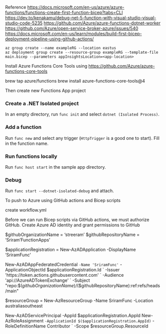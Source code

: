 Reference
https://docs.microsoft.com/en-us/azure/azure-functions/functions-create-first-function-bicep?tabs=CLI
https://dev.to/kenakamu/debug-net-5-function-with-visual-studio-visual-studio-code-5235
https://github.com/Azure/azure-functions-dotnet-worker
https://github.com/Azure/open-service-broker-azure/issues/540
https://docs.microsoft.com/en-us/learn/modules/build-first-bicep-deployment-pipeline-using-github-actions/

```
az group create --name exampleRG --location eastus
az deployment group create --resource-group exampleRG --template-file main.bicep --parameters appInsightsLocation=<app-location>
```

Install Azure Functions Core Tools using https://github.com/Azure/azure-functions-core-tools

brew tap azure/functions
brew install azure-functions-core-tools@4

Then create new Functions App project

### Create a .NET Isolated project
In an empty directory, run `func init` and select `dotnet (Isolated Process)`.

### Add a function
Run `func new` and select any trigger (`HttpTrigger` is a good one to start). Fill in the function name.

### Run functions locally
Run `func host start` in the sample app directory.


### Debug
Run `func start --dotnet-isolated-debug` and attach.


To push to Azure using GitHub actions and Bicep scripts

create workflow.yml

Before we can run Bicep scripts via GitHub actions, we must authorize GitHub. Create Azure AD identity and grant permissions to GitHub

$githubOrganizationName = ‘streeram’
$githubRepositoryName = ‘Sriram’FunctionApps’

$applicationRegistration = New-AzADApplication -DisplayName ‘SriramFunc'

New-AzADAppFederatedCredential `
   -Name 'SriramFunc' `
   -ApplicationObjectId $applicationRegistration.Id `
   -Issuer 'https://token.actions.githubusercontent.com' `
   -Audience 'api://AzureADTokenExchange' `
   -Subject "repo:$($githubOrganizationName)/$($githubRepositoryName):ref:refs/heads/main"




$resourceGroup = New-AzResourceGroup -Name SriramFunc -Location australiasoutheast

New-AzADServicePrincipal -AppId $applicationRegistration.AppId
New-AzRoleAssignment `
   -ApplicationId $($applicationRegistration.AppId) `
   -RoleDefinitionName Contributor `
   -Scope $resourceGroup.ResourceId
